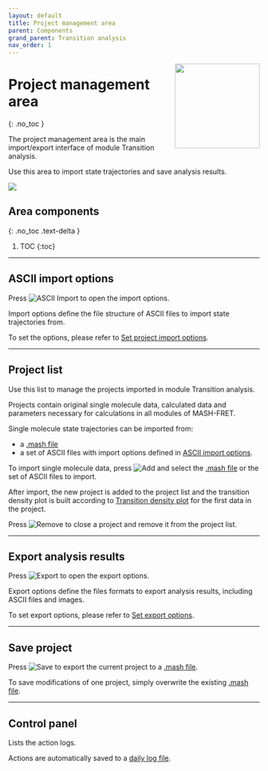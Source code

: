 ```yaml
---
layout: default
title: Project management area
parent: Components
grand_parent: Transition analysis
nav_order: 1
---
```


<img src="../../assets/images/logos/logo-transition-analysis_400px.png" width="170" style="float:right; margin-left: 15px;"/>

# Project management area
{: .no_toc }

The project management area is the main import/export interface of module Transition analysis.

Use this area to import state trajectories and save analysis results.

<a class="plain" href="../../assets/images/gui/TA-area-project-management.png"><img src="../../assets/images/gui/TA-area-project-management.png" style="max-width:199px;"></a>

## Area components
{: .no_toc .text-delta }

1. TOC
{:toc}


---

## ASCII import options

Press
![ASCII Import](../../assets/images/gui/TA-but-ascii-import.png "ASCII Import") to open the import options.

Import options define the file structure of ASCII files to import state trajectories from.

To set the options, please refer to 
[Set project import options](../../trace-processing/functionalities/set-import-options.html).


---

## Project list

Use this list to manage the projects imported in module Transition analysis.

Projects contain original single molecule data, calculated data and parameters necessary for calculations in all modules of MASH-FRET.

Single molecule state trajectories can be imported from:

* a [.mash file](../../output-files/mash-mash-project.html)
* a set of ASCII files with import options defined in 
[ASCII import options](#ascii-import-options).

To import single molecule data, press
![Add](../../assets/images/gui/TA-but-add.png "Add") and select the 
[.mash file](../../output-files/mash-mash-project.html) or the set of ASCII files to import.

After import, the new project is added to the project list and the transition density plot is built according to 
[Transition density plot](panel-transition-density-plot.html) for the first data in the project.

Press 
![Remove](../../assets/images/gui/TA-but-remove.png "Remove") to close a project and remove it from the project list.


---

## Export analysis results

Press
![Export](../../assets/images/gui/TA-but-export.png "Export") to open the export options.

Export options define the files formats to export analysis results, including ASCII files and images.

To set export options, please refer to 
[Set export options](../functionalities/set-export-options.html).


---

## Save project

Press 
![Save](../../assets/images/gui/TA-but-save.png "Save") to export the current project to a
[.mash file](../../output-files/mash-mash-project.html).

To save modifications of one project, simply overwrite the existing 
[.mash file](../../output-files/mash-mash-project.html).


---

## Control panel 

Lists the action logs. 

Actions are automatically saved to a 
[daily log file](../../output-files/log-daily-logs.html).
